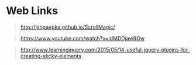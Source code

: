 # Web Links

>http://janpaepke.github.io/ScrollMagic/

>https://www.youtube.com/watch?v=idMDDjaw9Ow

>http://www.learningjquery.com/2015/05/14-useful-jquery-plugins-for-creating-sticky-elements
